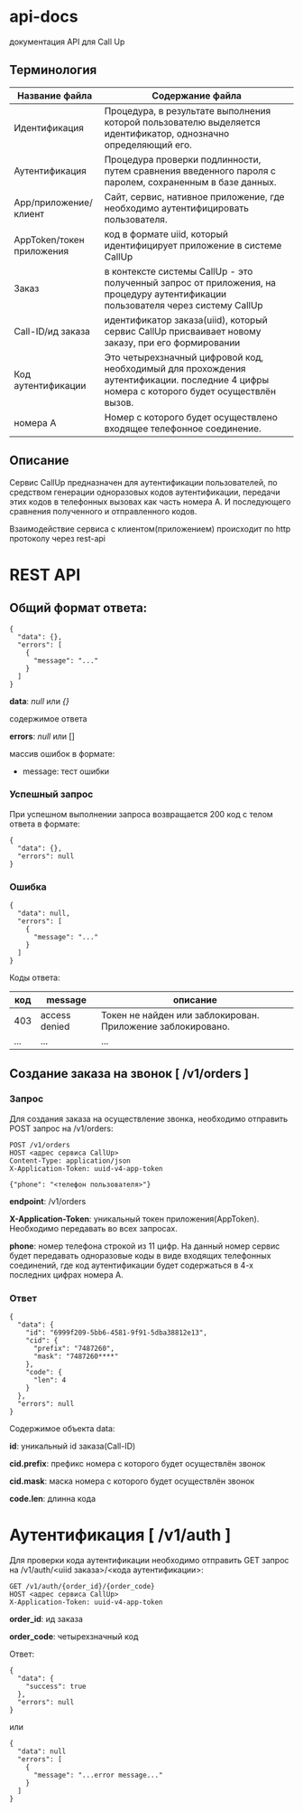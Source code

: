 # api-docs
документация API для Call Up

## Терминология
Название файла            | Содержание файла
--------------------------|----------------------
Идентификация             | Процедура, в результате выполнения которой пользователю выделяется идентификатор, однозначно определяющий его.
Аутентификация            | Процедура проверки подлинности, путем сравнения введенного пароля с паролем, сохраненным в базе данных.
App/приложение/клиент     | Сайт, сервис, нативное приложение, где необходимо аутентифицировать пользователя.
AppToken/токен приложения | код в формате uiid, который идентифицирует приложение в системе CallUp
Заказ                     | в контексте системы CallUp - это полученный запрос от приложения, на процедуру аутентификации пользователя через систему CallUp
Call-ID/ид заказа         | идентификатор заказа(uiid), который сервис CallUp присваивает новому заказу, при его формировании
Код аутентификации        | Это четырехзначный цифровой код, необходимый для прохождения аутентификации. последние 4 цифры номера с которого будет осуществлён вызов. 
номера А                  | Номер с которого будет осуществлено входящее телефонное соединение.

## Описание
Сервис CallUp предназначен для аутентификации пользователей, по средством генерации одноразовых кодов аутентификации, передачи этих кодов в телефонных вызовах как часть номера А. И последующего сравнения полученного и отправленного кодов.

Взаимодействие сервиса с клиентом(приложением) происходит по http протоколу через rest-api

# REST API
## Общий формат ответа:
```http
{
  "data": {},
  "errors": [
    {
      "message": "..."
    }
  ]
}
```
**data**: _null_ или _{}_

содержимое ответа

**errors**: _null_ или []

массив ошибок в формате:
*  message: тест ошибки

### Успешный запрос
При успешном выполнении запроса возвращается 200 код с телом ответа в формате:
```http
{
  "data": {},
  "errors": null
}
```

### Ошибка
```http
{
  "data": null,
  "errors": [
    {
      "message": "..."
    }
  ]
}
```

Коды ответа:

код |   message     | описание
----|---------------|---
403 | access denied | Токен не найден или заблокирован. Приложение заблокировано.
... |  ...          | ... 


## Создание заказа на звонок [ /v1/orders ]
### Запрос
Для создания заказа на осуществление звонка, необходимо отправить POST запрос на /v1/orders:
```http request
POST /v1/orders
HOST <адрес сервиса CallUp>
Content-Type: application/json
X-Application-Token: uuid-v4-app-token

{"phone": "<телефон пользователя>"}
```
**endpoint**: /v1/orders

**X-Application-Token**: уникальный токен приложения(AppToken). Необходимо передавать во всех запросах.

**phone**: номер телефона строкой из 11 цифр. На данный номер сервис будет передавать одноразовые коды в виде входящих телефонных соединений, где код аутентификации будет содержаться в 4-х последних цифрах номера А.

### Ответ
```http
{
  "data": {
    "id": "6999f209-5bb6-4581-9f91-5dba38812e13",
    "cid": {
      "prefix": "7487260",
      "mask": "7487260****"
    },
    "code": {
      "len": 4
    }
  },
  "errors": null
}
```
Содержимое объекта data:

**id**: уникальный id заказа(Call-ID)

**cid.prefix**: префикс номера с которого будет осуществлён звонок

**cid.mask**: маска номера с которого будет осуществлён звонок

**code.len**: длинна кода

Аутентификация [ /v1/auth ]
===
Для проверки кода аутентификации необходимо отправить GET запрос на /v1/auth/<uiid заказа>/<кода аутентификации>:
```http request
GET /v1/auth/{order_id}/{order_code}
HOST <адрес сервиса CallUp>
X-Application-Token: uuid-v4-app-token
```
**order_id**: ид заказа

**order_code**: четырехзначный код

Ответ:
```http
{
  "data": {
    "success": true
  },
  "errors": null
}
```
или
```http
{
  "data": null
  "errors": [
    {
      "message": "...error message..."
    }
  ]
}
```
